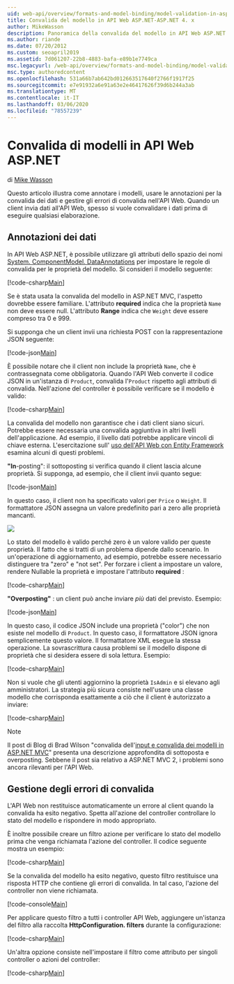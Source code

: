 ```yaml
---
uid: web-api/overview/formats-and-model-binding/model-validation-in-aspnet-web-api
title: Convalida del modello in API Web ASP.NET-ASP.NET 4. x
author: MikeWasson
description: Panoramica della convalida del modello in API Web ASP.NET per ASP.NET 4. x.
ms.author: riande
ms.date: 07/20/2012
ms.custom: seoapril2019
ms.assetid: 7d061207-22b8-4883-bafa-e89b1e7749ca
msc.legacyurl: /web-api/overview/formats-and-model-binding/model-validation-in-aspnet-web-api
msc.type: authoredcontent
ms.openlocfilehash: 531a66b7ab642bd012663517640f2766f1917f25
ms.sourcegitcommit: e7e91932a6e91a63e2e46417626f39d6b244a3ab
ms.translationtype: MT
ms.contentlocale: it-IT
ms.lasthandoff: 03/06/2020
ms.locfileid: "78557239"
---
```

# <a name="model-validation-in-aspnet-web-api"></a>Convalida di modelli in API Web ASP.NET

di [Mike Wasson](https://github.com/MikeWasson)

Questo articolo illustra come annotare i modelli, usare le annotazioni per la convalida dei dati e gestire gli errori di convalida nell'API Web. Quando un client invia dati all'API Web, spesso si vuole convalidare i dati prima di eseguire qualsiasi elaborazione. 

## <a name="data-annotations"></a>Annotazioni dei dati

In API Web ASP.NET, è possibile utilizzare gli attributi dello spazio dei nomi [System. ComponentModel. DataAnnotations](/dotnet/api/system.componentmodel.dataannotations) per impostare le regole di convalida per le proprietà del modello. Si consideri il modello seguente:

[!code-csharp[Main](model-validation-in-aspnet-web-api/samples/sample1.cs)]

Se è stata usata la convalida del modello in ASP.NET MVC, l'aspetto dovrebbe essere familiare. L'attributo **required** indica che la proprietà `Name` non deve essere null. L'attributo **Range** indica che `Weight` deve essere compreso tra 0 e 999.

Si supponga che un client invii una richiesta POST con la rappresentazione JSON seguente:

[!code-json[Main](model-validation-in-aspnet-web-api/samples/sample2.json)]

È possibile notare che il client non include la proprietà `Name`, che è contrassegnata come obbligatoria. Quando l'API Web converte il codice JSON in un'istanza di `Product`, convalida l'`Product` rispetto agli attributi di convalida. Nell'azione del controller è possibile verificare se il modello è valido:

[!code-csharp[Main](model-validation-in-aspnet-web-api/samples/sample3.cs)]

La convalida del modello non garantisce che i dati client siano sicuri. Potrebbe essere necessaria una convalida aggiuntiva in altri livelli dell'applicazione. Ad esempio, il livello dati potrebbe applicare vincoli di chiave esterna. L'esercitazione sull' [uso dell'API Web con Entity Framework](../data/using-web-api-with-entity-framework/part-1.md) esamina alcuni di questi problemi.

**"In**-posting": il sottoposting si verifica quando il client lascia alcune proprietà. Si supponga, ad esempio, che il client invii quanto segue:

[!code-json[Main](model-validation-in-aspnet-web-api/samples/sample4.json)]

In questo caso, il client non ha specificato valori per `Price` o `Weight`. Il formattatore JSON assegna un valore predefinito pari a zero alle proprietà mancanti.

![](model-validation-in-aspnet-web-api/_static/image1.png)

Lo stato del modello è valido perché zero è un valore valido per queste proprietà. Il fatto che si tratti di un problema dipende dallo scenario. In un'operazione di aggiornamento, ad esempio, potrebbe essere necessario distinguere tra "zero" e "not set". Per forzare i client a impostare un valore, rendere Nullable la proprietà e impostare l'attributo **required** :

[!code-csharp[Main](model-validation-in-aspnet-web-api/samples/sample5.cs?highlight=1-2)]

**"Overposting"** : un client può anche inviare *più* dati del previsto. Esempio:

[!code-json[Main](model-validation-in-aspnet-web-api/samples/sample6.json)]

In questo caso, il codice JSON include una proprietà ("color") che non esiste nel modello di `Product`. In questo caso, il formattatore JSON ignora semplicemente questo valore. Il formattatore XML esegue la stessa operazione. La sovrascrittura causa problemi se il modello dispone di proprietà che si desidera essere di sola lettura. Esempio:

[!code-csharp[Main](model-validation-in-aspnet-web-api/samples/sample7.cs)]

Non si vuole che gli utenti aggiornino la proprietà `IsAdmin` e si elevano agli amministratori. La strategia più sicura consiste nell'usare una classe modello che corrisponda esattamente a ciò che il client è autorizzato a inviare:

[!code-csharp[Main](model-validation-in-aspnet-web-api/samples/sample8.cs)]

> [!NOTE]
> Il post di Blog di Brad Wilson "convalida dell'[input e convalida dei modelli in ASP.NET MVC](http://bradwilson.typepad.com/blog/2010/01/input-validation-vs-model-validation-in-aspnet-mvc.html)" presenta una descrizione approfondita di sottoposta e overposting. Sebbene il post sia relativo a ASP.NET MVC 2, i problemi sono ancora rilevanti per l'API Web.

## <a name="handling-validation-errors"></a>Gestione degli errori di convalida

L'API Web non restituisce automaticamente un errore al client quando la convalida ha esito negativo. Spetta all'azione del controller controllare lo stato del modello e rispondere in modo appropriato.

È inoltre possibile creare un filtro azione per verificare lo stato del modello prima che venga richiamata l'azione del controller. Il codice seguente mostra un esempio:

[!code-csharp[Main](model-validation-in-aspnet-web-api/samples/sample9.cs)]

Se la convalida del modello ha esito negativo, questo filtro restituisce una risposta HTTP che contiene gli errori di convalida. In tal caso, l'azione del controller non viene richiamata.

[!code-console[Main](model-validation-in-aspnet-web-api/samples/sample10.cmd)]

Per applicare questo filtro a tutti i controller API Web, aggiungere un'istanza del filtro alla raccolta **HttpConfiguration. filters** durante la configurazione:

[!code-csharp[Main](model-validation-in-aspnet-web-api/samples/sample11.cs)]

Un'altra opzione consiste nell'impostare il filtro come attributo per singoli controller o azioni del controller:

[!code-csharp[Main](model-validation-in-aspnet-web-api/samples/sample12.cs)]
